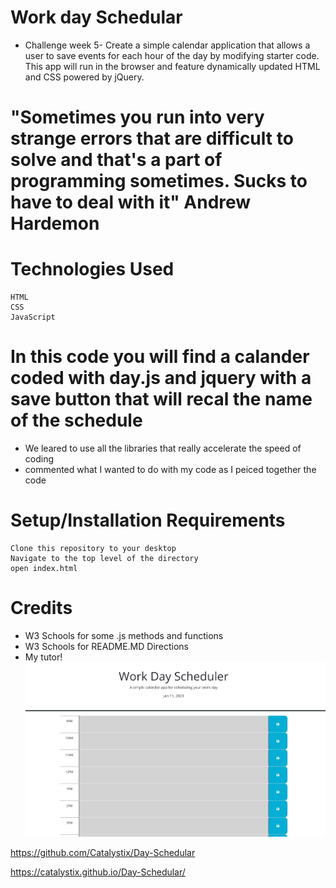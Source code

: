 # Work day Schedular

* Challenge week 5- Create a simple calendar application that allows a user to save events for each hour of the day by modifying starter code. This app will run in the browser and feature dynamically updated HTML and CSS powered by jQuery.


# "Sometimes you run into very strange errors that are difficult to solve and that's a part of programming sometimes. Sucks to have to deal with it" Andrew Hardemon


# Technologies Used
    HTML
    CSS
    JavaScript

# In this code you will find a calander coded with day.js and jquery with a save button  that will recal the name of the schedule
 * We leared to use all the libraries that really accelerate the speed of coding
 * commented what I wanted to do with my code as I peiced together the code

# Setup/Installation Requirements
    Clone this repository to your desktop
    Navigate to the top level of the directory
    open index.html

# Credits
 * W3 Schools for some .js methods and functions
 * W3 Schools for README.MD Directions
 * My tutor!
![Alt text](assets/workdayscheduler.jpg)

https://github.com/Catalystix/Day-Schedular

https://catalystix.github.io/Day-Schedular/